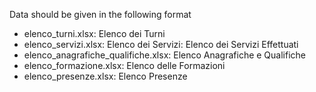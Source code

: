 Data should be given in the following format

- elenco_turni.xlsx: Elenco dei Turni
- elenco_servizi.xlsx: Elenco dei Servizi: Elenco dei Servizi Effettuati
- elenco_anagrafiche_qualifiche.xlsx: Elenco Anagrafiche e Qualifiche
- elenco_formazione.xlsx: Elenco delle Formazioni
- elenco_presenze.xlsx: Elenco Presenze

